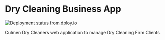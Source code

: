 Dry Cleaning Business App
=================

[![Deployment status from dploy.io](https://udo.dploy.io/badge/45290641976088/31865.svg)](http://dploy.io)

Culmen Dry Cleaners web application to manage Dry Cleaning Firm Clients
